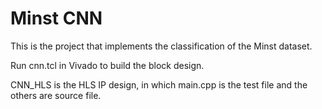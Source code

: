 # Minst CNN
This is the project that implements the classification of the Minst dataset.

Run cnn.tcl in Vivado to build the block design.

CNN_HLS is the HLS IP design, in which main.cpp is the test file and the others are source file.
